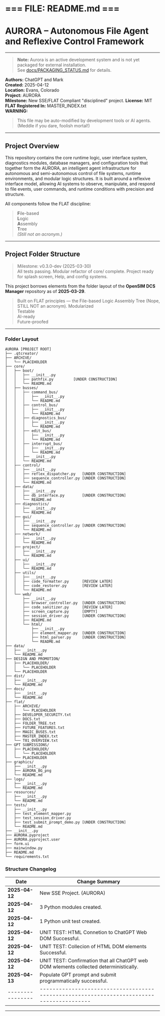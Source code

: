 #   === FILE: README.md ===

# AURORA – Autonomous File Agent and Reflexive Control Framework

---
> **Note:** Aurora is an active development system and is not yet packaged for external installation.  
> See [docs/PACKAGING_STATUS.md](docs/PACKAGING_STATUS.md) for details.

**Authors:** ChatGPT and Mark  
**Created:** 2025-04-12  
**Location:** Evans, Colorado  
**Project:** AURORA  
**Milestone:** New SSE/FLAT Compliant "disciplined" project. 
**License:** MIT  
**FLAT Registered In:** MASTER_INDEX.txt  
**WARNING:**  
> This file may be auto-modified by development tools or AI agents.  
> (Meddle if you dare, foolish mortal!)

---

## Project Overview

This repository contains the core runtime logic, user interface system, diagnostics modules, database managers, and configuration tools that together form the AURORA, an intelligent agent infrastructure for autonomous and semi-autonomous control of file systems, runtime environments, and modular logic structures. It is built around a reflexive interface model, allowing AI systems to observe, manipulate, and respond to file events, user commands, and runtime conditions with precision and structure.

All components follow the FLAT discipline:  
> **F**ile-based  
> **L**ogic  
> **A**ssembly  
> **T**ree  
> *(Still not an acronym.)*

---
## Project Folder Structure

> Milestone: v0.3.0-dev (2025-03-30)  
All tests passing. Modular refactor of core/ complete. Project ready for splash screen, Help, and config systems.

This project borrows elements from the folder layout of the **OpenSIM DCS Manager** repository as of **2025-03-29**.

> Built on FLAT principles — the File-based Logic Assembly Tree (Nope, STILL NOT an acronym). 
> Modularized  
> Testable  
> AI-ready  
> Future-proofed  

---

### Folder Layout

```plaintext
AURORA [PROJECT ROOT]
├── .qtcreator/
├── ARCHIVE/
│   └── PLACEHOLDER
├── core/
│   ├── boot/
│   │   ├── __init__.py
│   │   ├── pathfix.py         [UNDER CONSTRUCTION]
│   │   └── README.md
│   ├── busses/
│   │   ├── command_bus/
│   │   │   ├── __init__.py
│   │   │   └── README.md
│   │   ├── control_bus/
│   │   │   ├── __init__.py
│   │   │   └── README.md
│   │   ├── diagnostics_bus/
│   │   │   ├── __init__.py
│   │   │   └── README.md
│   │   ├── edit_bus/
│   │   │   ├── __init__.py
│   │   │   └── README.md
│   │   ├── interrupt_bus/
│   │   │   ├── __init__.py
│   │   │   └── README.md
│   │   ├── __init__.py
│   │   └── README.md
│   ├── control/
│   │   ├── __init__.py
│   │   ├── reflex_dispatcher.py   [UNDER CONSTRUCTION]
│   │   ├── sequence_controller.py [UNDER CONSTRUCTION]
│   │   └── README.md
│   ├── data/
│   │   ├── __init__.py
│   │   ├── db_interface.py        [UNDER CONSTRUCTION]
│   │   └── README.md
│   ├── diagnostics/
│   │   ├── __init__.py
│   │   └── README.md
│   ├── gui/
│   │   ├── __init__.py
│   │   ├── sequence_controller.py [UNDER CONSTRUCTION]
│   │   └── README.md
│   ├── network/
│   │   ├── __init__.py
│   │   └── README.md
│   ├── project/
│   │   ├── __init__.py
│   │   └── README.md
│   ├── ui/
│   │   ├── __init__.py
│   │   └── README.md
│   ├── utils/
│   │   ├── __init__.py
│   │   ├── code_formatter.py      [REVIEW LATER]
│   │   ├── code_restorer.py       [REVIEW LATER]
│   │   └── README.md
│   └── web/
│       ├── __init__.py
│       ├── browser_controller.py  [UNDER CONSTRUCTION]
│       ├── code_sanitizer.py      [REVIEW LATER]
│       ├── screen_capture.py      [EMPTY]
│       ├── session_driver.py      [UNDER CONSTRUCTION]
│       ├── README.md
│       └── html/
│           ├── __init__.py
│           ├── element_mapper.py  [UNDER CONSTRUCTION]
│           ├── html_parser.py     [UNDER CONSTRUCTION]
│           └── README.md
├── data/
│   ├── __init__.py
│   └── README.md
├── DESIGN AND PROMOTION/
│   ├── PLACEHOLDER/
│   │   └── PLACEHOLDER
│   └── PLACEHOLDER
├── dist/
│   ├── __init__.py
│   └── README.md
├── docs/
│   ├── __init__.py
│   └── README.md
├── flat/
│   ├── ARCHIVE/
│   │   └── PLACEHOLDER
│   ├── DEVELOPER_SECURITY.txt
│   ├── DOCS.txt
│   ├── FOLDER_TREE.txt
│   ├── FUTURE_FEATURES.txt
│   ├── MAGIC_BUSES.txt
│   ├── MASTER_INDEX.txt
│   └── T01_OVERVIEW.txt
├── GPT SUBMISSIONS/
│   ├── PLACEHOLDER/
│   │   └── PLACEHOLDER
│   └── PLACEHOLDER
├── graphics/
│   ├── __init__.py
│   ├── AURORA_BG_png
│   └── README.md
├── logs/
│   ├── __init__.py
│   └── README.md
├── resources/
│   ├── __init__.py
│   └── README.md
├── tests/
│   ├── __init__.py
│   ├── test_element_mapper.py
│   ├── test_session_driver.py
│   ├── test_submit_prompt_demo.py [UNDER CONSTRUCTION]
│   └── README.md
├── __init__.py
├── AURORA.pyproject
├── AURORA.pyproject.user
├── form.ui
├── mainwindow.py
├── README.md
└── requirements.txt
```

### Structure Changelog

| Date           |                                  Change Summary                                        |
|----------------|----------------------------------------------------------------------------------------|
| **2025-04-12** | New SSE Project. (AURORA)                                                              |
| **2025-04-12** | 3 Python modules created.                                                              |
| **2025-04-12** | 1 Python unit test created.                                                            |
| **2025-04-12** | UNIT TEST: HTML Connetion to ChatGPT Web DOM Successful.                               |
| **2025-04-12** | UNIT TEST: Collecion of HTML DOM elements Successful.                                  |
| **2025-04-12** | UNIT TEST: Confirmation that all ChatGPT web DOM wlements collected deterministically. |
| **2025-04-13** | Populate GPT prompt and submit programmatically successful.                            |
|----------------|----------------------------------------------------------------------------------------|


---
